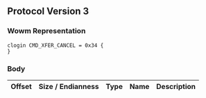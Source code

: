 ## Protocol Version 3

### Wowm Representation
```rust,ignore
clogin CMD_XFER_CANCEL = 0x34 {
}
```
### Body
| Offset | Size / Endianness | Type | Name | Description |
| ------ | ----------------- | ---- | ---- | ----------- |
